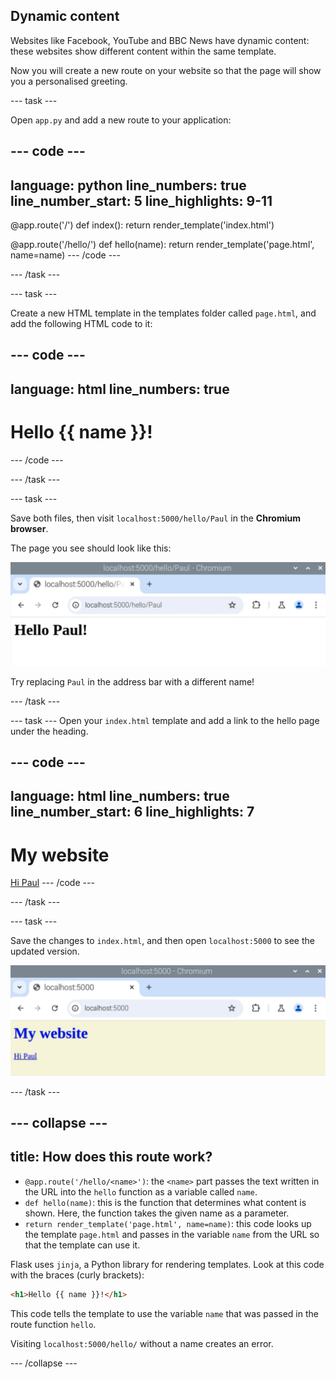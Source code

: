 ## Dynamic content

Websites like Facebook, YouTube and BBC News have dynamic content: these websites show different content within the same template.

Now you will create a new route on your website so that the page will show you a personalised greeting.

--- task ---

Open `app.py` and add a new route to your application:

--- code ---
---
language: python
line_numbers: true
line_number_start: 5
line_highlights: 9-11
---
@app.route('/')
def index():
    return render_template('index.html')

@app.route('/hello/<name>')
def hello(name):
    return render_template('page.html', name=name)
--- /code ---

--- /task ---

--- task ---

Create a new HTML template in the templates folder called `page.html`, and add the following HTML code to it:

--- code ---
---
language: html
line_numbers: true
---
<html>
<body>
<h1>Hello {{ name }}!</h1>
</body>
</html>
--- /code ---

--- /task ---

--- task ---

Save both files, then visit `localhost:5000/hello/Paul` in the **Chromium browser**. 

The page you see should look like this:

![A website displaying the text 'Hello Paul!'](images/flask-hello-paul.png)

Try replacing `Paul` in the address bar with a different name!

--- /task ---

--- task ---
Open your `index.html` template and add a link to the hello page under the heading.

--- code ---
---
language: html
line_numbers: true
line_number_start: 6
line_highlights: 7
---
<h1>My website</h1>
<a href="/hello/paul">Hi Paul</a>
--- /code ---

--- /task ---

--- task ---

Save the changes to `index.html`, and then open `localhost:5000` to see the updated version.

![A website with blue text on a beige background. The text reads 'My website' in a header font and then a link to 'Hi Paul'](images/flask-app-link.png)

--- /task ---

--- collapse ---
---
title: How does this route work?
---

- `@app.route('/hello/<name>')`: the `<name>` part passes the text written in the URL into the `hello` function as a variable called `name`.
- `def hello(name)`: this is the function that determines what content is shown. Here, the function takes the given name as a parameter.
- `return render_template('page.html', name=name)`: this code looks up the template `page.html` and passes in the variable `name` from the URL so that the template can use it.


Flask uses `jinja`, a Python library for rendering templates. Look at this code with the braces (curly brackets):

```html
<h1>Hello {{ name }}!</h1>
```

This code tells the template to use the variable `name` that was passed in the route function `hello`.

Visiting `localhost:5000/hello/` without a name creates an error. 

--- /collapse ---